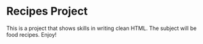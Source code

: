 # Recipes Project

This is a project that shows skills in writing clean HTML. The subject will be food recipes. Enjoy!
